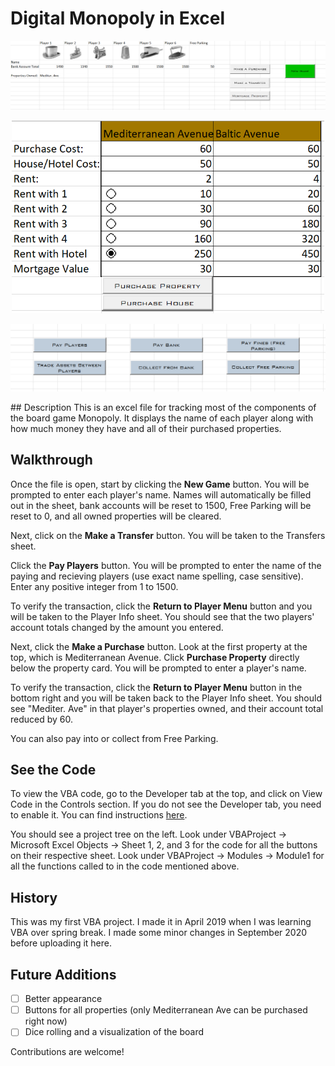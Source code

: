 # Digital Monopoly in Excel
<p align="center">
<img src="/images/playerinfo.PNG">
</p>

<p align="center">
<img src="/images/propertycard.PNG" width=500> 
</p>

<p align="center">
<img src="/images/payments.PNG">
</p>
## Description
This is an excel file for tracking most of the components of the board game Monopoly. It displays the name of each player along with how much money they have and all of their purchased properties. 

## Walkthrough
Once the file is open, start by clicking the **New Game** button. You will be prompted to enter each player's name. Names will automatically be filled out in the sheet, bank accounts will be reset to 1500, Free Parking will be reset to 0, and all owned properties will be cleared.

Next, click on the **Make a Transfer** button. You will be taken to the Transfers sheet. 

Click the **Pay Players** button. You will be prompted to enter the name of the paying and recieving players (use exact name spelling, case sensitive). Enter any positive integer from 1 to 1500. 

To verify the transaction, click the **Return to Player Menu** button and you will be taken to the Player Info sheet. You should see that the two players' account totals changed by the amount you entered.

Next, click the **Make a Purchase** button. Look at the first property at the top, which is Mediterranean Avenue. Click **Purchase Property** directly below the property card. You will be prompted to enter a player's name.

To verify the transaction, click the **Return to Player Menu** button in the bottom right and you will be taken back to the Player Info sheet. You should see "Mediter. Ave" in that player's properties owned, and their account total reduced by 60.

You can also pay into or collect from Free Parking.

## See the Code
To view the VBA code, go to the Developer tab at the top, and click on View Code in the Controls section.
If you do not see the Developer tab, you need to enable it. You can find instructions [here](https://www.excel-easy.com/examples/developer-tab.html).

You should see a project tree on the left. Look under VBAProject -> Microsoft Excel Objects -> Sheet 1, 2, and 3 for the code for all the buttons on their respective sheet.
Look under VBAProject -> Modules -> Module1 for all the functions called to in the code mentioned above.

## History
This was my first VBA project. I made it in April 2019 when I was learning VBA over spring break. I made some minor changes in September 2020 before uploading it here.

## Future Additions
- [ ] Better appearance
- [ ] Buttons for all properties (only Mediterranean Ave can be purchased right now)
- [ ] Dice rolling and a visualization of the board

Contributions are welcome!
